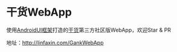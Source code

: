 # 干货WebApp
使用[AndroidUI框架](https://github.com/linfaxin/AndroidUI-WebApp)打造的[干货](http://gank.io)第三方社区版WebApp，欢迎Star &amp; PR

地址：http://linfaxin.com/GankWebApp



